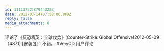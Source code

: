 ```yaml
---
id: 111137527879443223
date: 2012-03-14T07:58:00.000Z
reply: false
media_attachments: 0
---
```


评论了《反恐精英：全球攻势》(Counter-Strike: Global Offensive)2012-05-09（4871) [安装包]：不错。 #VeryCD 用户评论 ​​​​

